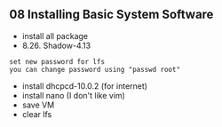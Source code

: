 ## 08 Installing Basic System Software

- install all package
- 8.26. Shadow-4.13
```
set new password for lfs
you can change password using "passwd root"
```
- install dhcpcd-10.0.2 (for internet)
- install nano (I don't like vim)
- save VM
- clear lfs
